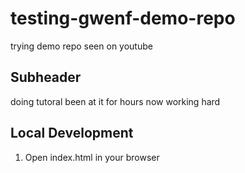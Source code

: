 # testing-gwenf-demo-repo

trying demo repo seen on youtube

## Subheader

doing tutoral been at it for hours now
working hard

## Local Development

1. Open index.html in your browser